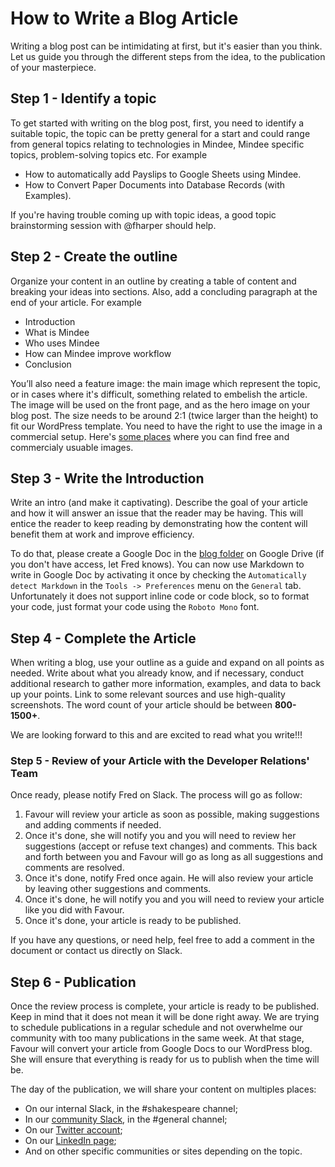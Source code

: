 # How to Write a Blog Article

Writing a blog post can be intimidating at first, but it's easier than you think. Let us guide you through the different steps from the idea, to the publication of your masterpiece.

## Step 1 - Identify a topic
To get started with writing on the blog post, first, you need to identify a suitable topic, the topic can be pretty general for a start and could range from general topics relating to technologies in Mindee,  Mindee specific topics, problem-solving topics etc. For example

- How to automatically add Payslips to Google Sheets using Mindee.
- How to Convert Paper Documents into Database Records (with Examples).

If you're having trouble coming up with topic ideas, a good topic brainstorming session with @fharper should help.

## Step 2 - Create the outline
Organize your content in an outline by creating a table of content and breaking your ideas into sections. Also, add a concluding paragraph at the end of your article. For example

- Introduction
- What is Mindee
- Who uses Mindee
- How can Mindee improve workflow
- Conclusion

You’ll also need a feature image: the main image which represent the topic, or in cases where it's difficult, something related to embelish the article. The image will be used on the front page, and as the hero image on your blog post. The size needs to be around 2:1 (twice larger than the height) to fit our WordPress template. You need to have the right to use the image in a commercial setup. Here's [some places](../../../resources/misc.md#pictures--images) where you can find free and commercialy usuable images.

## Step 3 - Write the Introduction
Write an intro (and make it captivating). Describe the goal of your article and how it will answer an issue that the reader may be having. This will entice the reader to keep reading by demonstrating how the content will benefit them at work and improve efficiency.

To do that, please create a Google Doc in the [blog folder](https://drive.google.com/drive/u/2/folders/1syUDM_hb-mmX39nYLopTgQlvRLYpGpRh) on Google Drive (if you don't have access, let Fred knows). You can now use Markdown to write in Google Doc by activating it once by checking the `Automatically detect Markdown` in the `Tools -> Preferences` menu on the `General` tab. Unfortunately it does not support inline code or code block, so to format your code, just format your code using the `Roboto Mono` font.

## Step 4 - Complete the Article
When writing a blog, use your outline as a guide and expand on all points as needed. Write about what you already know, and if necessary, conduct additional research to gather more information, examples, and data to back up your points. Link to some relevant sources and use high-quality screenshots. The word count of your article should be between **800- 1500+**.

We are looking forward to this and are excited to read what you write!!!

### Step 5 - Review of your Article with the Developer Relations' Team
Once ready, please notify Fred on Slack. The process will go as follow:

1. Favour will review your article as soon as possible, making suggestions and adding comments if needed.
2. Once it's done, she will notify you and you will need to review her suggestions (accept or refuse text changes) and comments. This back and forth between you and Favour will go as long as all suggestions and comments are resolved.
3. Once it's done, notify Fred once again. He will also review your article by leaving other suggestions and comments.
4. Once it's done, he will notify you and you will need to review your article like you did with Favour.
5. Once it's done, your article is ready to be published.

If you have any questions, or need help, feel free to add a comment in the document or contact us directly on Slack.

## Step 6 - Publication

Once the review process is complete, your article is ready to be published. Keep in mind that it does not mean it will be done right away. We are trying to schedule publications in a regular schedule and not overwhelme our community with too many publications in the same week. At that stage, Favour will convert your article from Google Docs to our WordPress blog. She will ensure that everything is ready for us to publish when the time will be.

The day of the publication, we will share your content on multiples places:

- On our internal Slack, in the #shakespeare channel;
- In our [community Slack](https://slack.mindee.com), in the #general channel;
- On our [Twitter account](https://twitter.com/mindeeAPI);
- On our [LinkedIn page](https://www.linkedin.com/company/mindee/);
- And on other specific communities or sites depending on the topic.
